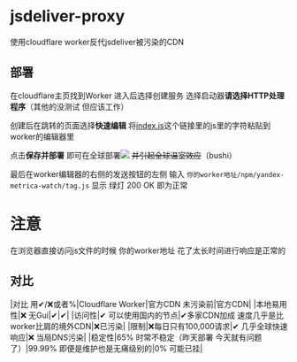 # jsdeliver-proxy
使用cloudflare worker反代jsdeliver被污染的CDN

## 部署

在cloudflare主页找到Worker 进入后选择创建服务 选择启动器**请选择HTTP处理程序**（其他的没测试 但应该工作）

创建后在跳转的页面选择**快速编辑** 将[index.js](https://github.com/GuihongWang/jsdeliver-proxy/blob/main/index.js)这个链接里的js里的字符粘贴到worker的编辑器里

点击**保存并部署** 即可在全球部署![](https://file.marisa.ml/images/?/images/2022/05/21/y80XW3N8sj/01186AB7AD4DAE67D5D7EF16E99B3650.jpg) ~~并引起全球温室效应~~（bushi）

最后在worker编辑器的右侧的发送按钮的左侧 输入    `你的worker地址/npm/yandex-metrica-watch/tag.js`       显示 绿灯 200 OK 即为正常

# 注意

在浏览器直接访问js文件的时候 你的worker地址 花了太长时间进行响应是正常的

## 对比

|对比 用✔/❌或者%|Cloudflare Worker|官方CDN 未污染前|官方CDN|
|本地易用性|❌ 无Gui|✔|✔|
|访问性|✔ 可以使用国内的节点|✔多家CDN加成 速度几乎是比worker比肩的境外CDN|❌已污染|
|限制|❌每日只有100,000请求|✔ 几乎全球快速响应|❌ 当局DNS污染|
|稳定性|65% 时常不稳定（昨天部署 今天就有问题了）|99.99% 即便是维护也是无痛级别的|0% 可能已挂|

